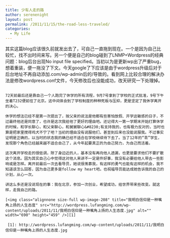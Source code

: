 ```yaml
---
title: 少有人走的路
author: serenenight
layout: post
permalink: /2011/11/15/the-road-less-traveled/
categories:
  - My Life
---
```

其实这篇blog应该很久前就发出去了，可自己一直拖到现在。一个是因为自己比较忙，找不出时间来写。另一个便是自己的blog碰到了LNMP+Wordpress的经典问题：blog后台出现No input file specified。当初以为是更新wp出了严重bug，想着重装，便一拖没了下文。今天google了下应该是由于wordpress升级后对于后台地址不再自动添加.com/wp-admin后的/导致的。看到网上比较合理的解决办法是修改wordpress.conf文件，今天修改后也没能成功，改天研究一下处理掉。

~~~~~~~~~~~~~~~~~~~~~~~~~~~~~~~~~~~~~~~~~~~~~~~~~~~~~~~~~~~~~~~~~~~~~~~~~~~~~~~~~~~~~~~~~~~

72天前最后还是靠自己一个人跑完了休学的所有流程，9月7号拿到了学校的正式批准，9号下午坐着T232便前往了北京。这中间体会到了学校制度的种种死板与压抑，更是坚定了我休学离开的决心。

休学的想法已经不是第一次提出了，按父亲的说法是他都有些害怕放假、开学这敏感的日子，不过最终他还是同意了，也许是这次我给他了更好的理由吧。还记得大一第一学期末开始打算休学的时候，和学长聊心，和父亲聊心，和舅舅聊心&#8230;有支持我的，也有极力反对的，当时也算是把家里搅得鸡犬不宁了吧？当初的理由没有说服他们，甚至到后来也没能说服我。不过事实证明是正确的，以当时的状态我的确已经不适合在学校继续待下去了。当了12年的“乖”学生，发现那个角色已经越来越不适合自己了，从今年起要真正的为自己努力，为自己而活着。

这次离开学校走的很低调，除了身边近的人，基本没有再向他人透漏，也更是要求他们不要扩散这个消息。因为其实自己心中觉得这对他人来讲不一定是件好事，我没有必要给他人带去一些影响或是怎样。离开前最后一次去看导员，她说很羡慕我，有这样的勇气也能有这样的机会，我不知道该怎么回答，因为自己更多是follow my heart吧。也祝福导员能达成她告诉我的自己的计划，从心一次。

讲这么多还是没说现在的事：我在北京，参加一次创业，希望成功，给世界带来些改变。就这样，走我自己的路。

[<img class="alignnone size-full wp-image-208" title="我明白信仰是一种嘴角上扬的人生态度" src="http://wordpress.lufangming.com/wp-content/uploads/2011/11/我明白信仰是一种嘴角上扬的人生态度.jpg" alt="" width="690" height="459" />][1]

 [1]: http://wordpress.lufangming.com/wp-content/uploads/2011/11/我明白信仰是一种嘴角上扬的人生态度.jpg